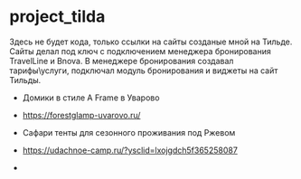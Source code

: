 # project_tilda
Здесь не будет кода, только ссылки на сайты созданые мной на Тильде. Сайты делал под ключ с подключением менеджера бронирования TravelLine и Bnova. В менеджере бронирования создавал тарифы\услуги, подключал модуль бронирования и виджеты на сайт Тильды.

- Домики в стиле A Frame в Уварово
- https://forestglamp-uvarovo.ru/

- Сафари тенты для сезонного проживания под Ржевом
- https://udachnoe-camp.ru/?ysclid=lxojgdch5f365258087

- 
